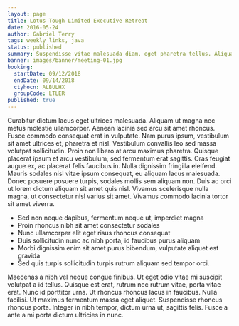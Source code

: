 ```yaml
---
layout: page
title: Lotus Tough Limited Executive Retreat
date: 2016-05-24
author: Gabriel Terry
tags: weekly links, java
status: published
summary: Suspendisse vitae malesuada diam, eget pharetra tellus. Aliquam.
banner: images/banner/meeting-01.jpg
booking:
  startDate: 09/12/2018
  endDate: 09/14/2018
  ctyhocn: ALBULHX
  groupCode: LTLER
published: true
---
```

Curabitur dictum lacus eget ultrices malesuada. Aliquam ut magna nec metus molestie ullamcorper. Aenean lacinia sed arcu sit amet rhoncus. Fusce commodo consequat erat in vulputate. Nam purus ipsum, vestibulum sit amet ultrices et, pharetra et nisl. Vestibulum convallis leo sed massa volutpat sollicitudin. Proin non libero at arcu maximus pharetra.
Quisque placerat ipsum et arcu vestibulum, sed fermentum erat sagittis. Cras feugiat augue ex, ac placerat felis faucibus in. Nulla dignissim fringilla eleifend. Mauris sodales nisl vitae ipsum consequat, eu aliquam lacus malesuada. Donec posuere posuere turpis, sodales mollis sem aliquam non. Duis ac orci ut lorem dictum aliquam sit amet quis nisl. Vivamus scelerisque nulla magna, ut consectetur nisl varius sit amet. Vivamus commodo lacinia tortor sit amet viverra.

* Sed non neque dapibus, fermentum neque ut, imperdiet magna
* Proin rhoncus nibh sit amet consectetur sodales
* Nunc ullamcorper elit eget risus rhoncus consequat
* Duis sollicitudin nunc ac nibh porta, id faucibus purus aliquam
* Morbi dignissim enim sit amet purus bibendum, vulputate aliquet est gravida
* Sed quis turpis sollicitudin turpis rutrum aliquam sed tempor orci.

Maecenas a nibh vel neque congue finibus. Ut eget odio vitae mi suscipit volutpat a id tellus. Quisque est erat, rutrum nec rutrum vitae, porta vitae erat. Nunc id porttitor urna. Ut rhoncus rhoncus lacus in faucibus. Nulla facilisi. Ut maximus fermentum massa eget aliquet. Suspendisse rhoncus rhoncus porta. Integer in nibh tempor, dictum urna ut, sagittis felis. Fusce a ante a mi porta dictum ultricies in nunc.
